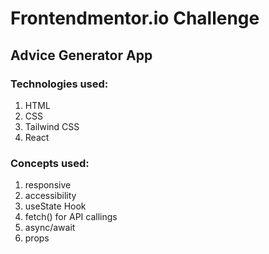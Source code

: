 <h1>Frontendmentor.io Challenge</h1>
<h2>Advice Generator App</h2>

<h3>Technologies used:</h3>
<ol>
<li>HTML</li>
<li>CSS</li>
<li>Tailwind CSS</li>
<li>React</li>
</ol>

<h3>Concepts used:</h3>
<ol>
<li>responsive</li>
<li>accessibility</li>
<li>useState Hook</li>
<li>fetch() for API callings</li>
<li>async/await</li>
<li>props</li>
</ol>
